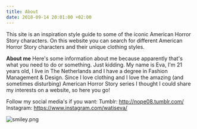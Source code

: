 ```yaml
---
title: About
date: 2018-09-14 20:01:00 +02:00
---
```


This site is an inspiration style guide to some of the iconic American Horror Story characters. On this website you can search for different American Horror Story characters and their unique clothing styles.

**About me**
Here's some information about me because apparently that's what you need to do or something. Just kidding. My name is Eva, I'm 21 years old, I live in The Netherlands and I have a degree in Fashion Management & Design. Since I love clothing and I love the amazing (and sometimes disturbing) American Horror Story series I thought I could share my interests on a website, so here you go!

Follow my social media's if you want: 
Tumblr: http://nope08.tumblr.com/
Instagram: https://www.instagram.com/watiseva/

![smiley.png](/uploads/smiley.png)
